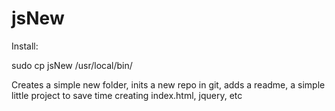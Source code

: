 jsNew
=====

Install:

 sudo cp jsNew /usr/local/bin/


Creates a simple new folder, inits a new repo in git, adds a readme, a simple little project  to save time creating index.html, jquery, etc
